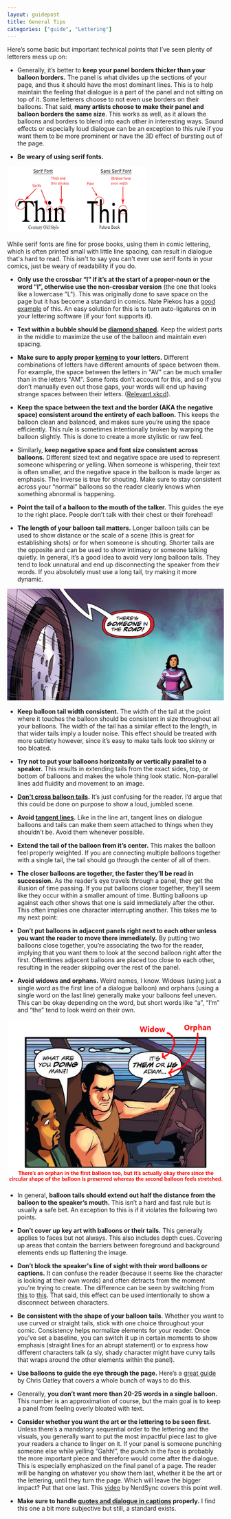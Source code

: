 ```yaml
---
layout: guidepost
title: General Tips
categories: ["guide", "Lettering"]
---
```


Here’s some basic but important technical points that I’ve seen plenty of letterers mess up on:

- Generally, it’s better to **keep your panel borders thicker than your balloon borders.** The panel is what divides up the sections of your page, and thus it should have the most dominant lines. This is to help maintain the feeling that dialogue is a part of the panel and not sitting on top of it. Some letterers choose to not even use borders on their balloons. That said, **many artists choose to make their panel and balloon borders the same size**. This works as well, as it allows the balloons and borders to blend into each other in interesting ways. Sound effects or especially loud dialogue can be an exception to this rule if you want them to be more prominent or have the 3D effect of bursting out of the page.

- **Be weary of using serif fonts.**

![](/images/guide/serif.png)

While serif fonts are fine for prose books, using them in comic lettering, which is often printed small with little line spacing, can result in dialogue that's hard to read. This isn't to say you can't ever use serif fonts in your comics, just be weary of readability if you do.

- **Only use the crossbar “I” if it’s at the start of a proper-noun or the word “I”, otherwise use the non-crossbar version** (the one that looks like a lowercase "L"). This was originally done to save space on the page but it has become a standard in comics. Nate Piekos has a [good example](http://www.blambot.com/_images/_gallery/tips/bl001.jpg) of this. An easy solution for this is to turn auto-ligatures on in your lettering software (if your font supports it).

- **Text within a bubble should be [diamond shaped](https://i0.wp.com/chrisoatley.com/wp-content/uploads/2012/07/football.png?resize=560%2C297).** Keep the widest parts in the middle to maximize the use of the balloon and maintain even spacing.

- **Make sure to apply proper [kerning](http://www.blambot.com/_images/_gallery/tips/bl002.jpg) to your letters.** Different combinations of letters have different amounts of space between them. For example, the space between the letters in "AV" can be much smaller than in the letters "AM". Some fonts don't account for this, and so if you don’t manually even out those gaps, your words will end up having strange spaces between their letters. ([Relevant xkcd](https://xkcd.com/1015/)).

- **Keep the space between the text and the border (AKA the negative space) consistent around the entirety of each balloon.** This keeps the balloon clean and balanced, and makes sure you’re using the space efficiently. This rule is sometimes intentionally broken by warping the balloon slightly. This is done to create a more stylistic or raw feel.

- Similarly, **keep negative space and font size consistent across balloons.** Different sized text and negative space are used to represent someone whispering or yelling. When someone is whispering, their text is often smaller, and the negative space in the balloon is made larger as emphasis. The inverse is true for shouting. Make sure to stay consistent across your “normal” balloons so the reader clearly knows when something abnormal is happening.

- **Point the tail of a balloon to the mouth of the talker.** This guides the eye to the right place. People don’t talk with their chest or their forehead!

- **The length of your balloon tail matters.** Longer balloon tails can be used to show distance or the scale of a scene (this is great for establishing shots) or for when someone is shouting. Shorter tails are the opposite and can be used to show intimacy or someone talking quietly. In general, it’s a good idea to avoid very long balloon tails. They tend to look unnatural and end up disconnecting the speaker from their words. If you absolutely must use a long tail, try making it more dynamic.

![](/images/guide/jaggedtail.jpg)

- **Keep balloon tail width consistent.** The width of the tail at the point where it touches the balloon should be consistent in size throughout all your balloons. The width of the tail has a similar effect to the length, in that wider tails imply a louder noise. This effect should be treated with more subtlety however, since it’s easy to make tails look too skinny or too bloated.

- **Try not to put your balloons horizontally or vertically parallel to a speaker.** This results in extending tails from the exact sides, top, or bottom of balloons and makes the whole thing look static. Non-parallel lines add fluidity and movement to an image.

- **[Don't cross balloon tails](https://pbs.twimg.com/media/C-7O6e4XsAElfkj.jpg).** It’s just confusing for the reader. I’d argue that this could be done on purpose to show a loud, jumbled scene.

- **Avoid [tangent lines](http://www.blambot.com/_images/grammar_tangents.jpg).** Like in the line art, tangent lines on dialogue balloons and tails can make them seem attached  to things when they shouldn’t be. Avoid them whenever possible.

- **Extend the tail of the balloon from it’s center.** This makes the balloon feel properly weighted. If you are connecting multiple balloons together with a single tail, the tail should go through the center of all of them.

- **The closer balloons are together, the faster they’ll be read in succession.** As the reader’s eye travels through a panel, they get the illusion of time passing. If you put balloons closer together, they’ll seem like they occur within a smaller amount of time. Butting balloons up against each other shows that one is said immediately after the other. This often implies one character interrupting another. This takes me to my next point:

- **Don’t put balloons in adjacent panels right next to each other unless you want the reader to move there immediately.** By putting two balloons close together, you’re associating the two for the reader, implying that you want them to look at the second balloon right after the first. Oftentimes adjacent balloons are placed too close to each other, resulting in the reader skipping over the rest of the panel.

- **Avoid widows and orphans.** Weird names, I know. Widows (using just a single word as the first line of a dialogue balloon) and orphans (using a single word on the last line) generally make your balloons feel uneven. This can be okay depending on the word, but short words like “a”, “I’m” and “the” tend to look weird on their own.

![](/images/guide/widow.jpg)

- In general, **balloon tails should extend out half the distance from the balloon to the speaker’s mouth.** This isn’t a hard and fast rule but is usually a safe bet. An exception to this is if it violates the following two points.

- **Don’t cover up key art with balloons or their tails.** This generally applies to faces but not always. This also includes depth cues. Covering up areas that contain the barriers between foreground and background elements ends up flattening the image.

- **Don’t block the speaker's line of sight with their word balloons or captions.** It can confuse the reader (because it seems like the character is looking at their own words) and often detracts from the moment you're trying to create. The difference can be seen by switching from [this](http://www.balloontales.com/tips/tails_joins/pointer1_lg.gif) to [this](http://www.balloontales.com/tips/tails_joins/pointer4_lg.gif). That said, this effect can be used intentionally to show a disconnect between characters.

- **Be consistent with the shape of your balloon tails**. Whether you want to use curved or straight tails, stick with one choice throughout your comic. Consistency helps normalize elements for your reader. Once you’ve set a baseline, you can switch it up in certain moments to show emphasis (straight lines for an abrupt statement) or to express how different characters talk (a sly, shady character might have curvy tails that wraps around the other elements within the panel).

- **Use balloons to guide the eye through the page.** Here’s a [great guide](http://chrisoatley.com/comic-balloons-comic-layout/) by Chris Oatley that covers a whole bunch of ways to do this. 

- Generally, **you don’t want more than 20-25 words in a single balloon.** This number is an approximation of course, but the main goal is to keep a panel from feeling overly bloated with text.

- **Consider whether you want the art or the lettering to be seen first.** Unless there’s a mandatory sequential order to the lettering and the visuals, you generally want to put the most impactful piece last to give your readers a chance to linger on it. If your panel is someone punching someone else while yelling “Gahh!”, the punch in the face is probably the more important piece and therefore would come after the dialogue. This is especially emphasized on the final panel of a page. The reader will be hanging on whatever you show them last, whether it be the art or the lettering, until they turn the page. Which will leave the bigger impact? Put that one last. This [video](https://www.youtube.com/watch?v=5cKBVS6OftQ) by NerdSync covers this point well.

- **Make sure to handle [quotes and dialogue in captions](http://www.blambot.com/_images/_gallery/tips/bl009.jpg) properly.** I find this one a bit more subjective but still, a standard exists.